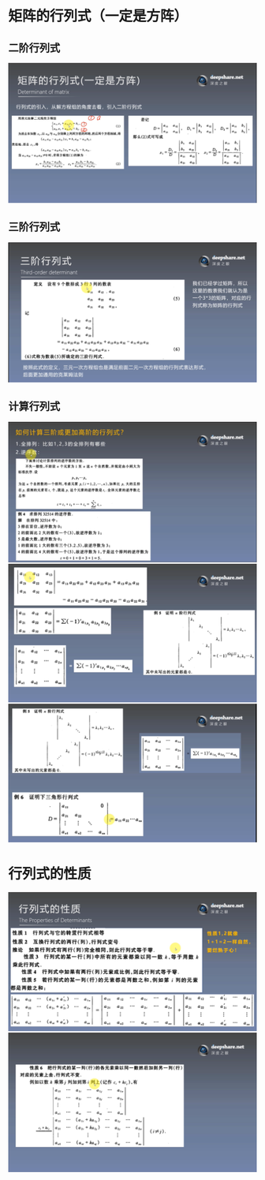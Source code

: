 # 矩阵的行列式（一定是方阵）
## 二阶行列式
![](./img/1.2_1.png)

## 三阶行列式
![](./img/1.2_2.png)

## 计算行列式
![](./img/1.2_3.png)
![](./img/1.2_4.png)
![](./img/1.2_5.png)

# 行列式的性质
![](./img/1.2_6.png)
![](./img/1.2_7.png)
